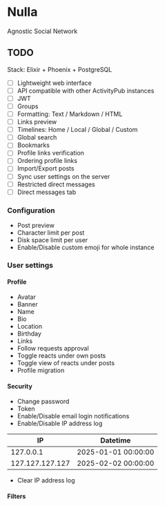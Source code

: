 # Nulla

Agnostic Social Network

## TODO

Stack: Elixir + Phoenix + PostgreSQL

- [ ] Lightweight web interface
- [ ] API compatible with other ActivityPub instances
- [ ] JWT
- [ ] Groups
- [ ] Formatting: Text / Markdown / HTML
- [ ] Links preview
- [ ] Timelines: Home / Local / Global / Custom
- [ ] Global search
- [ ] Bookmarks
- [ ] Profile links verification
- [ ] Ordering profile links
- [ ] Import/Export posts
- [ ] Sync user settings on the server
- [ ] Restricted direct messages
- [ ] Direct messages tab

### Configuration

* Post preview
* Character limit per post
* Disk space limit per user
* Enable/Disable custom emoji for whole instance

### User settings

#### Profile

* Avatar
* Banner
* Name
* Bio
* Location
* Birthday
* Links
* Follow requests approval
* Toggle reacts under own posts
* Toggle view of reacts under posts
* Profile migration

#### Security

* Change password
* Token
* Enable/Disable email login notifications
* Enable/Disable IP address log

| IP              | Datetime            |
| ----------------|---------------------|
| 127.0.0.1       | 2025-01-01 00:00:00 |
| 127.127.127.127 | 2025-02-02 00:00:00 |

* Clear IP address log

#### Filters
